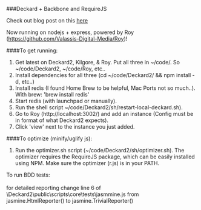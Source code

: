 ###Deckard + Backbone and RequireJS

Check out blog post on this [here](http://plumlabs.us:81/blogs/show/19)


Now running on nodejs + express, powered by Roy (https://github.com/Valassis-Digital-Media/Roy)!

####To get running:

1. Get latest on Deckard2, Kilgore, & Roy. Put all three in ~/code/. So ~/code/Deckard2, ~/code/Roy, etc..
2. Install dependencies for all three (cd ~/code/Deckard2/ && npm install -d, etc..)
3. Install redis (I found Home Brew to be helpful, Mac Ports not so much..). With brew: 'brew install redis'
4. Start redis (with launchpad or manually).
5. Run the shell script ~/code/Deckard2/sh/restart-local-deckard.sh).
6. Go to Roy (http://localhost:3002/) and add an instance (Config must be in format of what Deckard2 expects).
7. Click 'view' next to the instance you just added.

####To optimize (minify/uglify js):

1. Run the optimizer.sh script (~/code/Deckard2/sh/optimizer.sh). The optimizer requires the RequireJS package, which can be easily installed using NPM. Make sure the optimizer (r.js) is in your PATH.

To run BDD tests:  
[](http://localhost:3000/scripts/apps/mildred-grid/tests/specRunner.html)
[](http://localhost:3000/scripts/apps/facebook/tests/specRunner.html)
[](http://localhost:3000/scripts/apps/mildred-single-column/tests/specRunner.html)
[](http://localhost:3000/scripts/apps/mildred-next/tests/specRunner.html)
[](http://localhost:3000/scripts/apps/mildred-classic/tests/specRunner.html)
[](http://localhost:3000/scripts/apps/mildred-circle/tests/specRunner.html)
[](http://localhost:3000/scripts/apps/mildred-mobile/tests/specRunner.html)
[](http://localhost:3000/scripts/apps/mildred-savedotcom/tests/specRunner.html)  
for detailed reporting change line 6 of \Deckard2\public\scripts\core\tests\jasmmine.js from jasmine.HtmlReporter() to jasmine.TrivialReporter()





